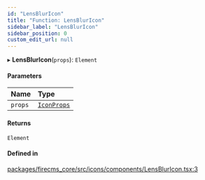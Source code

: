 ```yaml
---
id: "LensBlurIcon"
title: "Function: LensBlurIcon"
sidebar_label: "LensBlurIcon"
sidebar_position: 0
custom_edit_url: null
---
```


▸ **LensBlurIcon**(`props`): `Element`

#### Parameters

| Name | Type |
| :------ | :------ |
| `props` | [`IconProps`](../types/IconProps.md) |

#### Returns

`Element`

#### Defined in

[packages/firecms_core/src/icons/components/LensBlurIcon.tsx:3](https://github.com/FireCMSco/firecms/blob/d45f3739/packages/firecms_core/src/icons/components/LensBlurIcon.tsx#L3)
